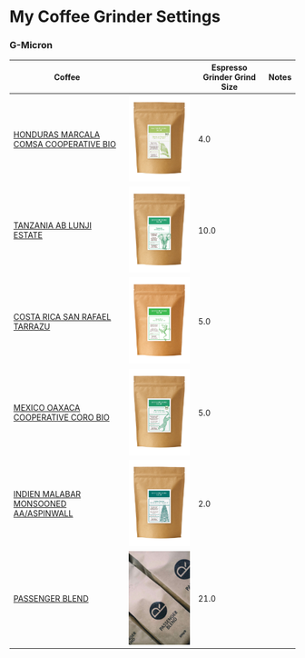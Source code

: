 # My Coffee Grinder Settings


### G-Micron
| Coffee                                                                                                                          |                                                                            | Espresso Grinder Grind Size | Notes
|---------------------------------------------------------------------------------------------------------------------------------|----------------------------------------------------------------------------|-----------------------------| ---
| [ HONDURAS MARCALA COMSA COOPERATIVE BIO ](https://shop.kaffeeroestereibaum.de/collections/kaffee/products/kaffee-honduras-bio) | <img src="./images/honduras_marcala.jpg" width="300">                      | 4.0                         | 
| [ TANZANIA AB LUNJI ESTATE ](https://shop.kaffeeroestereibaum.de/collections/kaffee/products/kaffee-tanzania)                   | <img src="./images/tanzania_ab_lunji_estate.jpg" width="300">              | 10.0                        | 
| [ COSTA RICA SAN RAFAEL TARRAZU ](https://shop.kaffeeroestereibaum.de/collections/kaffee/products/kaffee-costa-rica)            | <img src="./images/costa_rica_san_rafael_tarrazu.jpg" width="300">         | 5.0                         |
| [ MEXICO OAXACA COOPERATIVE CORO BIO](https://shop.kaffeeroestereibaum.de/collections/kaffee/products/kaffee-mexico-bio)        | <img src="./images/mexico_oaxaca.jpg" width="300">                         | 5.0                         |
| [ INDIEN MALABAR MONSOONED AA/ASPINWALL ](https://shop.kaffeeroestereibaum.de/collections/kaffee/products/kaffee-indien)        | <img src="./images/indien_malabar_monsooned_aa_aspinwall.jpg" width="300"> | 2.0                         |
| [ PASSENGER BLEND ](https://www.passenger-coffee.de/produkt/passenger-blend/)                                                   | <img src="./images/passenger_blend.jpg" width="300">                       | 21.0                        | 


